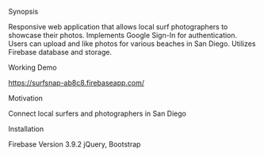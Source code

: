 Synopsis

Responsive web application that allows local surf photographers to showcase their photos. Implements Google Sign-In for authentication. Users can upload and like photos for various beaches in San Diego. Utilizes Firebase database and storage.


Working Demo

https://surfsnap-ab8c8.firebaseapp.com/


Motivation

Connect local surfers and photographers in San Diego


Installation

Firebase Version 3.9.2
jQuery, Bootstrap